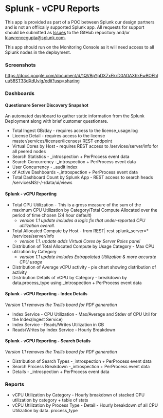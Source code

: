 # Splunk - vCPU Reports

This app is provided as part of a POC between Splunk our design partners and is not an offiically supported Splunk app. All requests for support should be submitted as  [Issues](https://github.com/klawrencegupta-splunk/poc/issues)  to the GitHub repository and/or  [klawrencegupta@splunk.com](mailto:klawrencegupta@splunk.com).

This app should run on the Monitoring Console as it will need access to all Splunk nodes in the deployment.

### Screenshots
https://docs.google.com/document/d/1QVBpYpDXZxEkrD0AOAXhkFwBOFhluu58ST33dXdUvlg/edit?usp=sharing

### Dashboards

#### Questionare Server Discovery Snapshot

An automated dashboard to gather static information from the Splunk Deployment along with brief customer questionare.

-   Total Ingest GB/day - requires access to the license_usage.log
-   License Detail - requires access to the license master/services/licenser/licenses/ REST endpoint
-   Virtual Cores by Host - requires REST access to /services/server/info for all peered nodes
-   Search Statistics - _introspection + PerProcess event data
-   Search Concurrency -_introspection + PerProcess event data
-   User Concurrency - _audit index
-   of Active Dashboards -_introspection + PerProcess event data
-   Total Dashboard Count by Splunk App - REST access to search heads /servicesNS/-/-/data/ui/views

#### Splunk - vCPU Reporting

-   Total CPU Utilization - This is a gross measure of the sum of the maximum CPU Utilization by Category/Total Compute Allocated over the period of time chosen (24 hour default)
	- *version 1.1 update includes a logic fix that under-reported CPU utilization overall.*
-   Total Allocated Compute by Host - from REST| rest splunk_server=* /services/server/info
	-  *version 1.1. update adds Virtual Cores by Server Roles panel*
-   Distribution of Total Allocated Compute by Usage Category - Max CPU utilzation by Category
	- *version 1.1 update includes Extrapolated Utilization & more accurate CPU usage*
-   Distribution of Average vCPU activity - pie chart showing distribution of activity
-   Distribution Details of vCPU by Category - breakdown by data.process_type using _introspection + PerProcess event data

#### Splunk - vCPU Reporting - Index Details
*Version 1.1 removes the Trellis board for PDF generation*

-   Index Service - CPU Utilization - Max/Average and Stdev of CPU Util for the Index(Ingest Service)
-   Index Service - Reads/Writes Utilization in GB
-   Reads/Writes by Index Service - Hourly Breakdown

#### Splunk - vCPU Reporting - Search Details

*Version 1.1 removes the Trellis board for PDF generation*

-   Distribution of Search Types -_introspection + PerProcess event data
-   Search Process Breakdown -_introspection + PerProcess event data
-   Details - _introspection + PerProcess event data

### Reports

-   vCPU Utilization by Category - Hourly breakdown of stacked CPU utilization by category + table of stats
-   vCPU Utilization by Process Type - Detail - Hourly breakdown of all CPU Utilization by data. process_type
